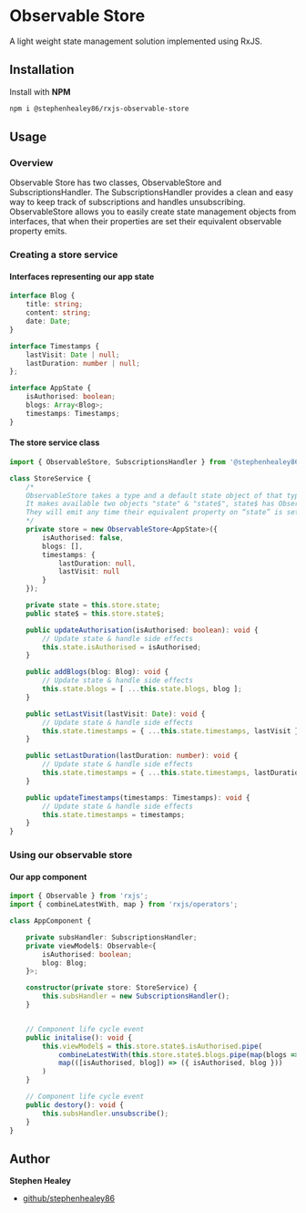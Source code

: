 # Observable Store

A light weight state management solution implemented using RxJS.

<a name="installation"/>

## Installation

Install with **NPM**

```bash
npm i @stephenhealey86/rxjs-observable-store
```

<a name="usage"/>

## Usage

### Overview
Observable Store has two classes, ObservableStore and SubscriptionsHandler. The SubscriptionsHandler provides a clean and easy way to keep track of subscriptions and handles unsubscribing. ObservableStore allows you to easily create state management objects from interfaces, that when their properties are set their equivalent observable property emits.

### Creating a store service

#### Interfaces representing our app state

```typescript
interface Blog {
    title: string;
    content: string;
    date: Date;
}

interface Timestamps {
    lastVisit: Date | null;
    lastDuration: number | null;
};

interface AppState {
    isAuthorised: boolean;
    blogs: Array<Blog>;
    timestamps: Timestamps;
}
```

#### The store service class

```typescript
import { ObservableStore, SubscriptionsHandler } from '@stephenhealey86/rxjs-observable-store';

class StoreService {
    /*
    ObservableStore takes a type and a default state object of that type. 
    It makes available two objects "state" & "state$", state$ has Observables for each property defined by the type passed to ObservableStore
    They will emit any time their equivalent property on “state” is set.
    */
    private store = new ObservableStore<AppState>({
        isAuthorised: false,
        blogs: [],
        timestamps: {
            lastDuration: null,
            lastVisit: null
        }
    });

    private state = this.store.state;
    public state$ = this.store.state$;

    public updateAuthorisation(isAuthorised: boolean): void {
        // Update state & handle side effects
        this.state.isAuthorised = isAuthorised;
    }

    public addBlogs(blog: Blog): void {
        // Update state & handle side effects
        this.state.blogs = [ ...this.state.blogs, blog ];
    }

    public setLastVisit(lastVisit: Date): void {
        // Update state & handle side effects
        this.state.timestamps = { ...this.state.timestamps, lastVisit };
    }

    public setLastDuration(lastDuration: number): void {
        // Update state & handle side effects
        this.state.timestamps = { ...this.state.timestamps, lastDuration };
    }

    public updateTimestamps(timestamps: Timestamps): void {
        // Update state & handle side effects
        this.state.timestamps = timestamps;
    }
}
```
### Using our observable store

#### Our app component

```typescript
import { Observable } from 'rxjs';
import { combineLatestWith, map } from 'rxjs/operators';

class AppComponent {

    private subsHandler: SubscriptionsHandler;
    private viewModel$: Observable<{
        isAuthorised: boolean;
        blog: Blog;
    }>;

    constructor(private store: StoreService) {
        this.subsHandler = new SubscriptionsHandler();
    }


    // Component life cycle event
    public initalise(): void {
        this.viewModel$ = this.store.state$.isAuthorised.pipe(
            combineLatestWith(this.store.state$.blogs.pipe(map(blogs => blogs[0]))),
            map(([isAuthorised, blog]) => ({ isAuthorised, blog }))
        )
    }

    // Component life cycle event
    public destory(): void {
        this.subsHandler.unsubscribe();
    }
}
```
<a name="author"/>

## Author

**Stephen Healey**

- [github/stephenhealey86](https://github.com/stephenhealey86)
